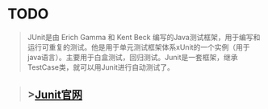 # TODO

> JUnit是由 Erich Gamma 和 Kent Beck 编写的Java测试框架，用于编写和运行可重复的测试。他是用于单元测试框架体系xUnit的一个实例（用于java语言）。主要用于白盒测试，回归测试。Junit是一套框架，继承TestCase类，就可以用Junit进行自动测试了。



> ##                                                                                                          &gt;[Junit官网](http://junit.org)



